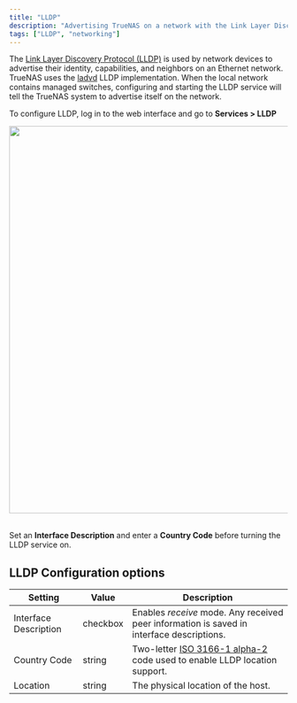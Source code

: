 ```yaml
---
title: "LLDP"
description: "Advertising TrueNAS on a network with the Link Layer Discovery Protocol."
tags: ["LLDP", "networking"]
---
```


The [Link Layer Discovery Protocol (LLDP)](https://tools.ietf.org/html/rfc4957) is used by network devices to advertise their identity, capabilities, and neighbors on an Ethernet network.
TrueNAS uses the [ladvd](https://github.com/sspans/ladvd) LLDP implementation.
When the local network contains managed switches, configuring and starting the LLDP service will tell the TrueNAS system to advertise itself on the network.

To configure LLDP, log in to the web interface and go to **Services > LLDP**

<img src="/images/TN12.0-ServicesLLDP.png" width='700px'>
<br><br>

Set an **Interface Description** and enter a **Country Code** before turning the LLDP service on.

## LLDP Configuration options

| Setting               | Value    | Description                                                                                     |
|-----------------------|----------|-------------------------------------------------------------------------------------------------|
| Interface Description | checkbox | Enables *receive* mode. Any received peer information is saved in interface descriptions.       |
| Country Code          | string   | Two-letter [ISO 3166-1 alpha-2](https://www.iso.org/obp/ui/#search) code used to enable LLDP location support.                        |
| Location              | string   | The physical location of the host.  
